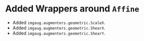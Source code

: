 # Added Wrappers around `Affine`

* Added `imgaug.augmenters.geometric.ScaleX`.
* Added `imgaug.augmenters.geometric.ShearX`.
* Added `imgaug.augmenters.geometric.ShearY`.
